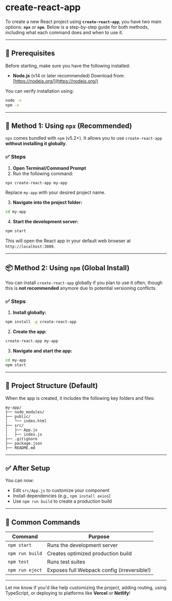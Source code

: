 # create-react-app

To create a new React project using **`create-react-app`**, you have two main options: **`npx`** or **`npm`**. Below is a step-by-step guide for both methods, including what each command does and when to use it.

---

## 🔧 Prerequisites

Before starting, make sure you have the following installed:

* **Node.js** (v14 or later recommended)
  Download from: [https://nodejs.org/](https://nodejs.org/)

You can verify installation using:

```bash
node -v
npm -v
```

---

## 🚀 Method 1: Using `npx` (Recommended)

`npx` comes bundled with `npm` (v5.2+). It allows you to use `create-react-app` **without installing it globally**.

### ✅ Steps

1. **Open Terminal/Command Prompt**
2. Run the following command:

```bash
npx create-react-app my-app
```

Replace `my-app` with your desired project name.

3. **Navigate into the project folder:**

```bash
cd my-app
```

4. **Start the development server:**

```bash
npm start
```

This will open the React app in your default web browser at `http://localhost:3000`.

---

## 📦 Method 2: Using `npm` (Global Install)

You can install `create-react-app` globally if you plan to use it often, though this is **not recommended** anymore due to potential versioning conflicts.

### ✅ Steps

1. **Install globally:**

```bash
npm install -g create-react-app
```

2. **Create the app:**

```bash
create-react-app my-app
```

3. **Navigate and start the app:**

```bash
cd my-app
npm start
```

---

## 📁 Project Structure (Default)

When the app is created, it includes the following key folders and files:

```
my-app/
├── node_modules/
├── public/
│   └── index.html
├── src/
│   ├── App.js
│   ├── index.js
├── .gitignore
├── package.json
├── README.md
```

---

## ✅ After Setup

You can now:

* Edit `src/App.js` to customize your component
* Install dependencies (e.g., `npm install axios`)
* Use `npm run build` to create a production build

---

## 🧼 Common Commands

| Command         | Purpose                                     |
| --------------- | ------------------------------------------- |
| `npm start`     | Runs the development server                 |
| `npm run build` | Creates optimized production build          |
| `npm test`      | Runs test suites                            |
| `npm run eject` | Exposes full Webpack config (irreversible!) |

---

Let me know if you'd like help customizing the project, adding routing, using TypeScript, or deploying to platforms like **Vercel** or **Netlify**!

